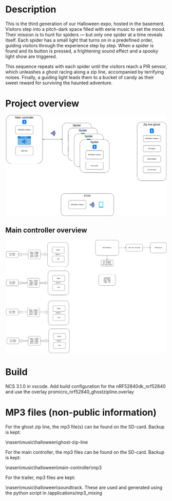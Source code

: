 # Description
This is the third generation of our Halloween expo, hosted in the basement. Visitors step into a pitch-dark space filled with eerie music to set the mood. Their mission is to hunt for spiders — but only one spider at a time reveals itself. Each spider has a small light that turns on in a predefined order, guiding visitors through the experience step by step. When a spider is found and its button is pressed, a frightening sound effect and a spooky light show are triggered.

This sequence repeats with each spider until the visitors reach a PIR sensor, which unleashes a ghost racing along a zip line, accompanied by terrifying noises. Finally, a guiding light leads them to a bucket of candy as their sweet reward for surviving the haunted adventure.

# Project overview

<p align="center">
  <img src="./images/overview.png" alt="Overview of the Halloween Expo" width="500"/>
</p>

## Main controller overview
<p align="center">
  <img src="./images/main_controller.png" alt="Overview of the Halloween Expo" width="500"/>
</p>

# Build
NCS 3.1.0 in vscode.
Add build configuration for the nRF52840dk_nrf52840 and use the overlay promicro_nrf52840_ghostzipline.overlay

# MP3 files (non-public information)
For the ghost zip line, the mp3 file(s) can be found on the SD-card. Backup is kept:

\\nasen\music\halloween\ghost-zip-line

For the main controller, the mp3 files can be found on the SD-card. Backup is kept: 

\\nasen\music\halloween\main-controller\mp3

For the trailer, mp3 files are kept:

\\nasen\music\halloween\soundtrack. These are used and generated using the python script in /applications/mp3_mixing


